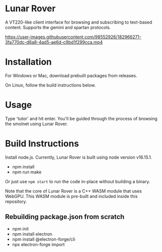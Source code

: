 # Lunar Rover

A VT220-like client interface for browsing and subscribing to text-based content. Supports the gemini and spartan protocols.

https://user-images.githubusercontent.com/98552926/182966271-3fa770dc-d6a8-4ad5-ae6d-c9bd1f299cca.mp4

# Installation

For Windows or Mac, download prebuilt packages from releases.

On Linux, follow the build instructions below.

# Usage

Type 'tutor' and hit enter. You'll be guided through the process of browsing the smolnet using Lunar Rover.

# Build Instructions

Install node.js. Currently, Lunar Rover is built using node version v16.15.1.

* npm install
* npm run make

Or just use `npm start` to run the code in-place without building a binary.

Note that the core of Lunar Rover is a C++ WASM module that uses WebGPU. This WASM module is pre-built and included inside this repository.

## Rebuilding package.json from scratch

* npm init
* npm install electron
* npm install @electron-forge/cli
* npx electron-forge import



